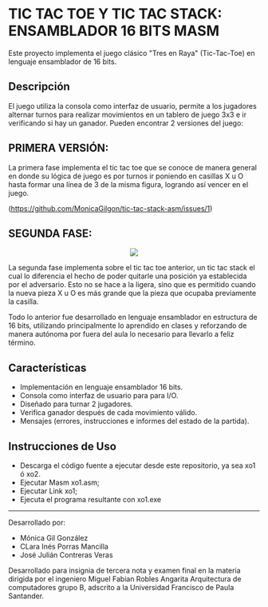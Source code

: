 # TIC TAC TOE Y TIC TAC STACK: ENSAMBLADOR 16 BITS MASM
Este proyecto implementa el juego clásico "Tres en Raya" (Tic-Tac-Toe) en lenguaje ensamblador de 16 bits.

## Descripción
El juego utiliza la consola como interfaz de usuario, permite a los jugadores alternar turnos para realizar movimientos en un tablero de juego 3x3 e ir verificando si hay un ganador.
Pueden encontrar 2 versiones del juego:
## PRIMERA VERSIÓN:
La primera fase implementa el tic tac toe que se conoce de manera general en donde su lógica de juego es por turnos ir poniendo en casillas X u O hasta formar una línea de 3 de la misma figura, logrando así vencer en el juego.

(https://github.com/MonicaGilgon/tic-tac-stack-asm/issues/1)


## SEGUNDA FASE:
<p align="center">  
<img src="https://github.com/MonicaGilgon/tic-tac-stack-asm/issues/2" />
</p>
La segunda fase implementa sobre el tic tac toe anterior, un tic tac stack el cual lo diferencia el hecho de poder quitarle una posición ya establecida por el adversario.
Esto no se hace a la ligera, sino que es permitido cuando la nueva pieza X u O es más grande que la pieza que ocupaba previamente la casilla.


Todo lo anterior fue desarrollado en lenguaje ensamblador en estructura de 16 bits, utilizando principalmente lo aprendido en clases y reforzando de manera autónoma por fuera del aula lo necesario para llevarlo 
a feliz término.

## Características
- Implementación en lenguaje ensamblador 16 bits.
- Consola como interfaz de usuario para para I/O.
- Diseñado para turnar 2 jugadores.
- Verifica ganador después de cada movimiento válido.
- Mensajes (errores, instrucciones e informes del estado de la partida).

## Instrucciones de Uso
- Descarga el código fuente a ejecutar desde este repositorio, ya sea xo1 ó xo2.
- Ejecutar Masm xo1.asm;
- Ejecutar Link xo1;
- Ejecuta el programa resultante con xo1.exe
-----------------------------------------------------------------------------------------------------------------------------------------------------------------------------------------------------------------
Desarrollado por:
- Mónica Gil González
- CLara Inés Porras Mancilla
- José Julián Contreras Veras
  
Desarrollado para insignia de tercera nota y examen final en la materia dirigida por el ingeniero Miguel Fabian Robles Angarita Arquitectura de computadores grupo B, adscrito a la Universidad Francisco de Paula Santander.
